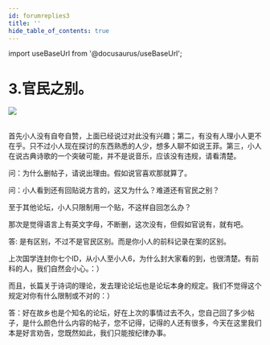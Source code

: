 ```yaml
---
id: forumreplies3
title: ''
hide_table_of_contents: true
---
```


import useBaseUrl from '@docusaurus/useBaseUrl';

# 3.官民之别。

<div style={{textAlign: 'left'}}>
<img src={useBaseUrl('https://gateway.ipfscdn.io/ipfs/QmXSnds2BF97yuZwYAMLwrpjQcuPcm22WGsFmBJfWFTEUM/2002posts/forumreplies3/1.png')} /><br/><br/>
</div>

首先小人没有自夸自赞，上面已经说过对此没有兴趣；第二，有没有人理小人更不在乎。只不过小人现在探讨的东西熟悉的人少，想多人聊不如说王菲。第三，小人在说古典诗歌的一个突破可能，并不是说音乐，应该没有违规，请看清楚。

问：为什么删帖子，请说出理由。假如说官喜欢那就算了。

问：小人看到还有回贴说方言的，这又为什么？难道还有官民之别？

至于其他论坛，小人只限制用一个贴，不这样自回怎么办？

那次是觉得语言上有英文字母，不断删，这次没有，但假如官说有，就有吧。

答: 是有区别，不过不是官民区别。而是你小人的前科记录在案的区别。

上次国学连封你七个ID，从小人至小人6，为什么封大家看的到，也很清楚。有前科的人，我们自然会小心。：）

而且，长篇关于诗词的理论，发去理论论坛也是论坛本身的规定。我们不觉得这个规定对你有什么限制或不对的：）

答：好在故乡也是个知名的论坛，好在上次的事情过去不久，您自己回了多少帖子，是什么颜色什么内容的帖子，您不记得，记得的人还有很多，今天在这里我们本是好言劝告，您既然如此，我们只能按纪律办事。